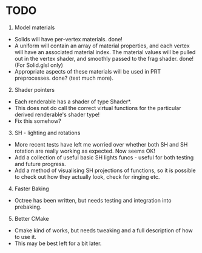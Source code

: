 TODO
=========

1. Model materials
 * Solids will have per-vertex materials. done!
 * A uniform will contain an array of material properties, and
    each vertex will have an associated material index. The material
    values will be pulled out in the vertex shader, and smoothly passed
    to the frag shader. done! (For Solid.glsl only)
 * Appropriate aspects of these materials will be used in PRT preprocesses. done? (test much more).

2. Shader pointers
 * Each renderable has a shader of type Shader*.
 * This does not do call the correct virtual functions for the particular
    derived renderable's shader type!
 * Fix this somehow?

3. SH - lighting and rotations
 * More recent tests have left me worried over whether both SH and 
    SH rotation are really working as expected. Now seems OK!
 * Add a collection of useful basic SH lights funcs - useful for both
    testing and future progress.
 * Add a method of visualising SH projections of functions, so it is possible
    to check out how they actually look, check for ringing etc.

4. Faster Baking
 * Octree has been written, but needs testing and integration into prebaking.

5. Better CMake
 * Cmake kind of works, but needs tweaking and a full description of how to use it.
 * This may be best left for a bit later.
